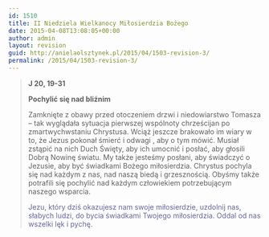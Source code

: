 ```yaml
---
id: 1510
title: II Niedziela Wielkanocy Miłosierdzia Bożego
date: 2015-04-08T13:08:05+00:00
author: admin
layout: revision
guid: http://anielaolsztynek.pl/2015/04/1503-revision-3/
permalink: /2015/04/1503-revision-3/
---
```

> **J 20, 19-31**
> 
> **Pochylić się nad bliźnim**
> 
> Zamknięte z obawy przed otoczeniem drzwi i niedowiarstwo Tomasza &#8211; tak wyglądała sytuacja pierwszej wspólnoty chrześcijan po zmartwychwstaniu Chrystusa. Wciąż jeszcze brakowało im wiary w to, że Jezus pokonał śmierć i odwagi , aby o tym mówić. Musiał zstąpić na nich Duch Święty, aby ich umocnić i posłać, aby głosili Dobrą Nowinę światu. My także jesteśmy posłani, aby świadczyć o Jezusie, aby być świadkami Bożego miłosierdzia. Chrystus pochyla się nad każdym z nas, nad naszą biedą i grzesznością. Obyśmy także potrafili się pochylić nad każdym człowiekiem potrzebującym naszego wsparcia.
> 
> <span style="color: #666699;">Jezu, który dziś okazujesz nam swoje miłosierdzie, uzdolnij nas, słabych ludzi, do bycia świadkami Twojego miłosierdzia. Oddal od nas wszelki lęk i pychę.</span>